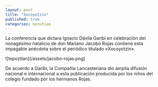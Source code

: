 ```yaml
---
layout: post
title: "Xocoyotzin"
published: true
categories: minutiae
---
```


La conferencia que dictara Ignacio Dávila Garibi en celebración del nonagésimo natalicio de don Mariano Jacobo Rojas contiene esta impagable anécdota sobre el periódico titulado «Xocoyotzin».

![tepoztlan](/assets/jacobo-rojas.png]

De acuerdo a Garibi, la Compañía Lancasteriana dio amplia difusión nacional e internacional a esta publicación producida por los niños del colegio fundado por los hermanos Rojas.
